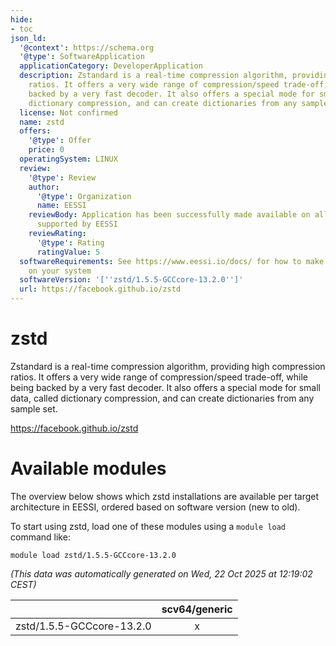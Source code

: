 ```yaml
---
hide:
- toc
json_ld:
  '@context': https://schema.org
  '@type': SoftwareApplication
  applicationCategory: DeveloperApplication
  description: Zstandard is a real-time compression algorithm, providing high compression
    ratios. It offers a very wide range of compression/speed trade-off, while being
    backed by a very fast decoder. It also offers a special mode for small data, called
    dictionary compression, and can create dictionaries from any sample set.
  license: Not confirmed
  name: zstd
  offers:
    '@type': Offer
    price: 0
  operatingSystem: LINUX
  review:
    '@type': Review
    author:
      '@type': Organization
      name: EESSI
    reviewBody: Application has been successfully made available on all architectures
      supported by EESSI
    reviewRating:
      '@type': Rating
      ratingValue: 5
  softwareRequirements: See https://www.eessi.io/docs/ for how to make EESSI available
    on your system
  softwareVersion: '[''zstd/1.5.5-GCCcore-13.2.0'']'
  url: https://facebook.github.io/zstd
---
```


zstd
====


Zstandard is a real-time compression algorithm, providing high compression ratios. It offers a very wide range of compression/speed trade-off, while being backed by a very fast decoder. It also offers a special mode for small data, called dictionary compression, and can create dictionaries from any sample set.

https://facebook.github.io/zstd
# Available modules


The overview below shows which zstd installations are available per target architecture in EESSI, ordered based on software version (new to old).

To start using zstd, load one of these modules using a `module load` command like:

```shell
module load zstd/1.5.5-GCCcore-13.2.0
```

*(This data was automatically generated on Wed, 22 Oct 2025 at 12:19:02 CEST)*

| |scv64/generic|
| :---: | :---: |
|zstd/1.5.5-GCCcore-13.2.0|x|
